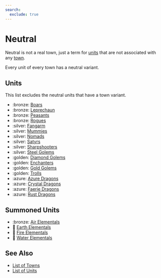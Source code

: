 ```yaml
---
search:
  exclude: true
---
```

# Neutral

Neutral is not a real town, just a term for [units](../units/index.md) that are not associated with any [town](../towns/index.md).

Every unit of every town has a neutral variant.


## Units

This list excludes the neutral units that have a town variant.

- :bronze: [Boars](../units/boars.md)
- :bronze: [Leprechaun](../units/leprechaun.md)
- :bronze: [Peasants](../units/peasants.md)
- :bronze: [Rogues](../units/rogues.md)
- :silver: [Fangarm](../units/fangarm.md)
- :silver: [Mummies](../units/mummies.md)
- :silver: [Nomads](../units/nomads.md)
- :silver: [Satyrs](../units/satyrs.md)
- :silver: [Sharpshooters](../units/sharpshooters.md)
- :silver: [Steel Golems](../units/steel_golems.md)
- :golden: [Diamond Golems](../units/diamond_golems.md)
- :golden: [Enchanters](../units/enchanters.md)
- :golden: [Gold Golems](../units/gold_golems.md)
- :golden: [Trolls](../units/trolls.md)
- :azure: [Azure Dragons](../units/azure_dragons.md)
- :azure: [Crystal Dragons](../units/crystal_dragons.md)
- :azure: [Faerie Dragons](../units/faerie_dragons.md)
- :azure: [Rust Dragons](../units/rust_dragons.md)


## Summoned Units

- :bronze: [Air Elementals](../units/air_elementals.md)
- 🚧 [Earth Elementals](../units/earth_elementals.md)
- 🚧 [Fire Elementals](../units/fire_elementals.md)
- 🚧 [Water Elementals](../units/water_elementals.md)


## See Also

- [List of Towns](../towns/index.md)
- [List of Units](../units/index.md)